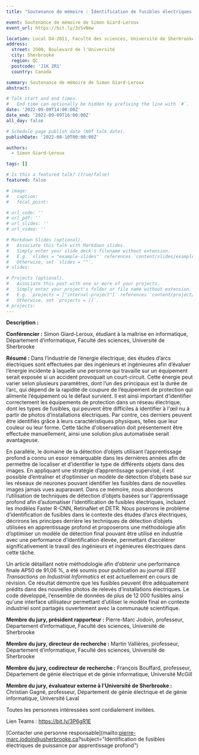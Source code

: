 ```yaml
---
title: "Soutenance de mémoire : Identification de fusibles électriques de puissance par apprentissage profond"

event: Soutenance de mémoire de Simon Giard-Leroux
event_url: https://bit.ly/3zSvNew

location: Local D4-2011, Faculté des sciences, Université de Sherbrooke
address:
  street: 2500, Boulevard de l'Université
  city: Sherbrooke
  region: QC
  postcode: 'J1K 2R1'
  country: Canada

summary: Soutenance de mémoire de Simon Giard-Leroux
abstract:

# Talk start and end times.
#   End time can optionally be hidden by prefixing the line with `#`.
date: '2022-09-09T14:00:00Z'
date_end: '2022-09-09T16:00:00Z'
all_day: false

# Schedule page publish date (NOT talk date).
publishDate: '2022-08-10T00:00:00Z'

authors: 
  - Simon Giard-Leroux

tags: []

# Is this a featured talk? (true/false)
featured: false

# image:
#   caption: 
#   focal_point: 

# url_code: ''
# url_pdf: ''
# url_slides: ''
# url_video: ''

# Markdown Slides (optional).
#   Associate this talk with Markdown slides.
#   Simply enter your slide deck's filename without extension.
#   E.g. `slides = "example-slides"` references `content/slides/example-slides.md`.
#   Otherwise, set `slides = ""`.
# slides:

# Projects (optional).
#   Associate this post with one or more of your projects.
#   Simply enter your project's folder or file name without extension.
#   E.g. `projects = ["internal-project"]` references `content/project/deep-learning/index.md`.
#   Otherwise, set `projects = []`.
# projects:
---
```


**Description :**

**Conférencier :** Simon Giard-Leroux, étudiant à la maîtrise en informatique, Département d’informatique, 
Faculté des sciences, Université de Sherbrooke

**Résumé :** Dans l’industrie de l’énergie électrique, des études d’arcs électriques sont effectuées par des 
ingénieurs et ingénieures afin d’évaluer l’énergie incidente à laquelle une personne qui travaille sur un équipement 
serait exposée si un accident provoquait un court-circuit. Cette énergie peut varier selon plusieurs paramètres, 
dont l’un des principaux est la durée de l’arc, qui dépend de la rapidité de coupure de l’équipement de protection 
qui alimente l’équipement où le défaut survient. Il est ainsi important d’identifier correctement les équipements 
de protection dans un réseau électrique, dont les types de fusibles, qui peuvent être difficiles à identifier à 
l'œil nu à partir de photos d’installations électriques. Par contre, ces derniers peuvent être identifiés grâce à 
leurs caractéristiques physiques, telles que leur couleur ou leur forme. Cette tâche d'observation doit présentement 
être effectuée manuellement, ainsi une solution plus automatisée serait avantageuse.

En parallèle, le domaine de la détection d’objets utilisant l’apprentissage profond a connu un essor remarquable 
dans les dernières années afin de permettre de localiser et d’identifier le type de différents objets dans des 
images. En appliquant une stratégie d’apprentissage supervisé, il est possible d’entraîner et d’optimiser un modèle 
de détection d’objets basé sur les réseaux de neurones pouvant identifier les fusibles dans de nouvelles images 
jamais vues auparavant. Dans ce mémoire, nous aborderons l’utilisation de techniques de détection d’objets basées 
sur l'apprentissage profond afin d’automatiser l’identification de fusibles électriques, incluant les modèles 
Faster R-CNN, RetinaNet et DETR. Nous poserons le problème d’identification de fusibles dans le contexte des études 
d’arcs électriques, décrirons les principes derrière les techniques de détection d’objets utilisées en apprentissage 
profond et proposerons une méthodologie afin d’optimiser un modèle de détection final pouvant être utilisé en 
industrie avec une performance d’identification élevée, permettant d’accélérer significativement le travail des 
ingénieurs et ingénieures électriques dans cette tâche. 

Un article détaillant notre méthodologie afin d’obtenir une performance finale AP50 de 91,06 %, a été soumis pour 
publication au journal _IEEE Transactions on Industrial Informatics_ et est actuellement en cours de révision. 
Ce résultat démontre que les fusibles peuvent être adéquatement prédits dans des nouvelles photos de relevés 
d’installations électriques. Le code développé, l’ensemble de données de plus de 12 000 fusibles ainsi qu'une 
interface utilisateur permettant d’utiliser le modèle final en contexte industriel sont partagés ouvertement avec la 
communauté scientifique.

**Membre du jury, président rapporteur :** Pierre-Marc Jodoin, professeur, Département d’informatique, Faculté des sciences, Université de Sherbrooke

**Membre du jury, directeur de recherche :** Martin Vallières, professeur, Département d’informatique, Faculté des sciences, Université de Sherbrooke

**Membre du jury, codirecteur de recherche :** François Bouffard, professeur, Département de génie électrique et de génie informatique, Université McGill

**Membre du jury, évaluateur externe à l’Université de Sherbrooke :** Christian Gagné, professeur, Département de génie électrique et de génie informatique, Université Laval

Toutes les personnes intéressées sont cordialement invitées.

Lien Teams : <https://bit.ly/3P6gR1E>

[Contacter une personne responsable](mailto:pierre-marc.jodoin@usherbrooke.ca?subject="Identification de fusibles électriques de puissance par apprentissage profond")
